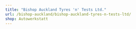 ```yaml
---
title: "Bishop Auckland Tyres 'n' Tests Ltd."
url: /bishop-auckland/bishop-auckland-tyres-n-tests-ltd/
shop: Autowerkstatt
---
```

